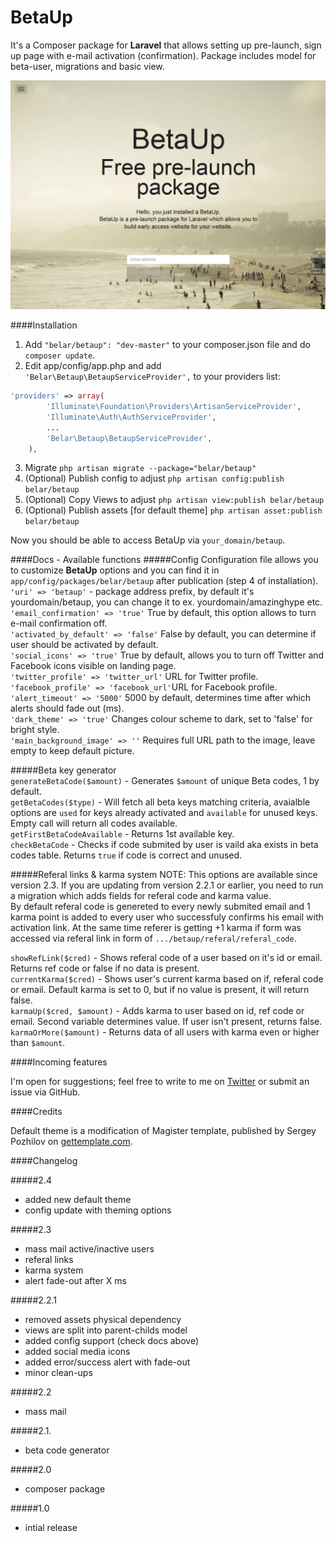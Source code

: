 

BetaUp
=======

It's a Composer package for **Laravel** that allows setting up pre-launch, sign up page with e-mail activation (confirmation). Package includes model for beta-user, migrations and basic view.

![BetaUp Default Theme - Magister](betaup.png)


####Installation
1. Add `"belar/betaup": "dev-master"` to your composer.json file and do `composer update`.
2. Edit app/config/app.php and add `'Belar\Betaup\BetaupServiceProvider',` to your providers list:
```php
'providers' => array(
		'Illuminate\Foundation\Providers\ArtisanServiceProvider',
		'Illuminate\Auth\AuthServiceProvider',
		...
		'Belar\Betaup\BetaupServiceProvider',
	),
```
3. Migrate `php artisan migrate --package="belar/betaup"`
4. (Optional) Publish config to adjust `php artisan config:publish belar/betaup`
5. (Optional) Copy Views to adjust `php artisan view:publish belar/betaup`
6. (Optional) Publish assets [for default theme] `php artisan asset:publish belar/betaup`

Now you should be able to access BetaUp via `your_domain/betaup`.

####Docs - Available functions
#####Config 
Configuration file allows you to customize **BetaUp** options and you can find it in `app/config/packages/belar/betaup` after publication (step 4 of installation).    
`'uri' => 'betaup'` - package address prefix, by default it's yourdomain/betaup, you can change it to ex. yourdomain/amazinghype etc.  
`'email_confirmation' => 'true'` True by default, this option allows to turn e-mail confirmation off.  
`'activated_by_default' => 'false'` False by default, you can determine if user should be activated by default.     
`'social_icons' => 'true'` True by default, allows you to turn off Twitter and Facebook icons visible on landing page.  
`'twitter_profile' => 'twitter_url'` URL for Twitter profile.  
`'facebook_profile' => 'facebook_url'`URL for Facebook profile.  
`'alert_timeout' => '5000'` 5000 by default, determines time after which alerts should fade out (ms).  
`'dark_theme' => 'true'` Changes colour scheme to dark, set to 'false' for bright style.  
`'main_background_image' => ''` Requires full URL path to the image, leave empty to keep default picture.  

#####Beta key generator  
`generateBetaCode($amount)` - Generates `$amount` of unique Beta codes, 1 by default.  
`getBetaCodes($type)` - Will fetch all beta keys matching criteria, avaialble options are `used` for keys already activated and `available` for unused keys. Empty call will return all codes available.  
`getFirstBetaCodeAvailable` - Returns 1st available key.  
`checkBetaCode` - Checks if code submited by user is vaild aka exists in beta codes table. Returns `true` if code is correct and unused.  

#####Referal links & karma system
NOTE: This options are available since version 2.3. If you are updating from version 2.2.1 or earlier, you need to run a migration which adds fields for referal code and karma value.  
By default referal code is genereted to every newly submited email and 1 karma point is added to every user who successfuly confirms his email with activation link. At the same time referer is getting +1 karma if form was accessed via referal link in form of `.../betaup/referal/referal_code`.

`showRefLink($cred)` - Shows referal code of a user based on it's id or email. Returns ref code or false if no data is present.  
`currentKarma($cred)` - Shows user's current karma based on if, referal code or email. Default karma is set to 0, but if no value is present, it will return false.  
`karmaUp($cred, $amount)` - Adds karma to user based on id, ref code or email. Second variable determines value. If user isn't present, returns false.  
`karmaOrMore($amount)` - Returns data of all users with karma even or higher than `$amount`.  

####Incoming features

I'm open for suggestions; feel free to write to me on [Twitter](https://twitter.com/belardesign) or submit an issue via GitHub.

####Credits

Default theme is a modification of Magister template, published by Sergey Pozhilov on [gettemplate.com](http://www.gettemplate.com/).

####Changelog

#####2.4

- added new default theme
- config update with theming options

#####2.3

- mass mail active/inactive users
- referal links
- karma system
- alert fade-out after X ms

#####2.2.1

- removed assets physical dependency  
- views are split into parent-childs model  
- added config support (check docs above)  
- added social media icons  
- added error/success alert with fade-out  
- minor clean-ups  

#####2.2

- mass mail

#####2.1.  

- beta code generator

#####2.0  

- composer package

#####1.0  

- intial release 

